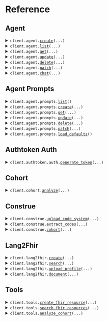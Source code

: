 # Reference
## Agent
<details><summary><code>client.agent.<a href="src/phenoml/agent/client.py">create</a>(...)</code></summary>
<dl>
<dd>

#### 📝 Description

<dl>
<dd>

<dl>
<dd>

Creates a new PhenoAgent with specified configuration
</dd>
</dl>
</dd>
</dl>

#### 🔌 Usage

<dl>
<dd>

<dl>
<dd>

```python
from phenoml import phenoml

client = phenoml(
    token="YOUR_TOKEN",
)
client.agent.create(
    name="name",
    prompts=["prompt_123", "prompt_456"],
    is_active=True,
)

```
</dd>
</dl>
</dd>
</dl>

#### ⚙️ Parameters

<dl>
<dd>

<dl>
<dd>

**name:** `str` — Agent name
    
</dd>
</dl>

<dl>
<dd>

**prompts:** `typing.Sequence[str]` — Array of prompt IDs to use for this agent
    
</dd>
</dl>

<dl>
<dd>

**is_active:** `bool` — Whether the agent is active
    
</dd>
</dl>

<dl>
<dd>

**description:** `typing.Optional[str]` — Agent description
    
</dd>
</dl>

<dl>
<dd>

**tags:** `typing.Optional[typing.Sequence[str]]` — Tags for categorizing the agent
    
</dd>
</dl>

<dl>
<dd>

**provider:** `typing.Optional[AgentCreateRequestProvider]` — FHIR provider type - can be a single provider or array of providers
    
</dd>
</dl>

<dl>
<dd>

**meta:** `typing.Optional[AgentFhirConfig]` 
    
</dd>
</dl>

<dl>
<dd>

**request_options:** `typing.Optional[RequestOptions]` — Request-specific configuration.
    
</dd>
</dl>
</dd>
</dl>


</dd>
</dl>
</details>

<details><summary><code>client.agent.<a href="src/phenoml/agent/client.py">list</a>(...)</code></summary>
<dl>
<dd>

#### 📝 Description

<dl>
<dd>

<dl>
<dd>

Retrieves a list of PhenoAgents belonging to the authenticated user
</dd>
</dl>
</dd>
</dl>

#### 🔌 Usage

<dl>
<dd>

<dl>
<dd>

```python
from phenoml import phenoml

client = phenoml(
    token="YOUR_TOKEN",
)
client.agent.list()

```
</dd>
</dl>
</dd>
</dl>

#### ⚙️ Parameters

<dl>
<dd>

<dl>
<dd>

**is_active:** `typing.Optional[bool]` — Filter by active status
    
</dd>
</dl>

<dl>
<dd>

**tags:** `typing.Optional[str]` — Filter by tags
    
</dd>
</dl>

<dl>
<dd>

**request_options:** `typing.Optional[RequestOptions]` — Request-specific configuration.
    
</dd>
</dl>
</dd>
</dl>


</dd>
</dl>
</details>

<details><summary><code>client.agent.<a href="src/phenoml/agent/client.py">get</a>(...)</code></summary>
<dl>
<dd>

#### 📝 Description

<dl>
<dd>

<dl>
<dd>

Retrieves a specific agent by its ID
</dd>
</dl>
</dd>
</dl>

#### 🔌 Usage

<dl>
<dd>

<dl>
<dd>

```python
from phenoml import phenoml

client = phenoml(
    token="YOUR_TOKEN",
)
client.agent.get(
    id="id",
)

```
</dd>
</dl>
</dd>
</dl>

#### ⚙️ Parameters

<dl>
<dd>

<dl>
<dd>

**id:** `str` — Agent ID
    
</dd>
</dl>

<dl>
<dd>

**request_options:** `typing.Optional[RequestOptions]` — Request-specific configuration.
    
</dd>
</dl>
</dd>
</dl>


</dd>
</dl>
</details>

<details><summary><code>client.agent.<a href="src/phenoml/agent/client.py">update</a>(...)</code></summary>
<dl>
<dd>

#### 📝 Description

<dl>
<dd>

<dl>
<dd>

Updates an existing agent's configuration
</dd>
</dl>
</dd>
</dl>

#### 🔌 Usage

<dl>
<dd>

<dl>
<dd>

```python
from phenoml import phenoml

client = phenoml(
    token="YOUR_TOKEN",
)
client.agent.update(
    id="id",
)

```
</dd>
</dl>
</dd>
</dl>

#### ⚙️ Parameters

<dl>
<dd>

<dl>
<dd>

**id:** `str` — Agent ID
    
</dd>
</dl>

<dl>
<dd>

**name:** `typing.Optional[str]` — Agent name
    
</dd>
</dl>

<dl>
<dd>

**description:** `typing.Optional[str]` — Agent description
    
</dd>
</dl>

<dl>
<dd>

**prompts:** `typing.Optional[typing.Sequence[str]]` — Array of prompt IDs to use for this agent
    
</dd>
</dl>

<dl>
<dd>

**is_active:** `typing.Optional[bool]` — Whether the agent is active
    
</dd>
</dl>

<dl>
<dd>

**tags:** `typing.Optional[typing.Sequence[str]]` — Tags for categorizing the agent
    
</dd>
</dl>

<dl>
<dd>

**provider:** `typing.Optional[AgentUpdateRequestProvider]` — FHIR provider type - can be a single provider or array of providers
    
</dd>
</dl>

<dl>
<dd>

**meta:** `typing.Optional[AgentFhirConfig]` 
    
</dd>
</dl>

<dl>
<dd>

**request_options:** `typing.Optional[RequestOptions]` — Request-specific configuration.
    
</dd>
</dl>
</dd>
</dl>


</dd>
</dl>
</details>

<details><summary><code>client.agent.<a href="src/phenoml/agent/client.py">delete</a>(...)</code></summary>
<dl>
<dd>

#### 📝 Description

<dl>
<dd>

<dl>
<dd>

Deletes an existing agent
</dd>
</dl>
</dd>
</dl>

#### 🔌 Usage

<dl>
<dd>

<dl>
<dd>

```python
from phenoml import phenoml

client = phenoml(
    token="YOUR_TOKEN",
)
client.agent.delete(
    id="id",
)

```
</dd>
</dl>
</dd>
</dl>

#### ⚙️ Parameters

<dl>
<dd>

<dl>
<dd>

**id:** `str` — Agent ID
    
</dd>
</dl>

<dl>
<dd>

**request_options:** `typing.Optional[RequestOptions]` — Request-specific configuration.
    
</dd>
</dl>
</dd>
</dl>


</dd>
</dl>
</details>

<details><summary><code>client.agent.<a href="src/phenoml/agent/client.py">patch</a>(...)</code></summary>
<dl>
<dd>

#### 📝 Description

<dl>
<dd>

<dl>
<dd>

Patches an existing agent's configuration
</dd>
</dl>
</dd>
</dl>

#### 🔌 Usage

<dl>
<dd>

<dl>
<dd>

```python
from phenoml import phenoml
from phenoml.agent import JsonPatchOperation

client = phenoml(
    token="YOUR_TOKEN",
)
client.agent.patch(
    id="id",
    request=[
        JsonPatchOperation(
            op="replace",
            path="/name",
            value="Updated Agent Name",
        ),
        JsonPatchOperation(
            op="add",
            path="/tags/-",
            value="new-tag",
        ),
        JsonPatchOperation(
            op="remove",
            path="/description",
        ),
    ],
)

```
</dd>
</dl>
</dd>
</dl>

#### ⚙️ Parameters

<dl>
<dd>

<dl>
<dd>

**id:** `str` — Agent ID
    
</dd>
</dl>

<dl>
<dd>

**request:** `JsonPatch` 
    
</dd>
</dl>

<dl>
<dd>

**request_options:** `typing.Optional[RequestOptions]` — Request-specific configuration.
    
</dd>
</dl>
</dd>
</dl>


</dd>
</dl>
</details>

<details><summary><code>client.agent.<a href="src/phenoml/agent/client.py">chat</a>(...)</code></summary>
<dl>
<dd>

#### 📝 Description

<dl>
<dd>

<dl>
<dd>

Send a message to an agent and receive a response
</dd>
</dl>
</dd>
</dl>

#### 🔌 Usage

<dl>
<dd>

<dl>
<dd>

```python
from phenoml import phenoml

client = phenoml(
    token="YOUR_TOKEN",
)
client.agent.chat(
    message="What is the patient's current condition?",
    agent_id="agent-123",
)

```
</dd>
</dl>
</dd>
</dl>

#### ⚙️ Parameters

<dl>
<dd>

<dl>
<dd>

**message:** `str` — The message to send to the agent
    
</dd>
</dl>

<dl>
<dd>

**agent_id:** `str` — The ID of the agent to chat with
    
</dd>
</dl>

<dl>
<dd>

**context:** `typing.Optional[str]` — Optional context for the conversation
    
</dd>
</dl>

<dl>
<dd>

**session_id:** `typing.Optional[str]` — Optional session ID for conversation continuity
    
</dd>
</dl>

<dl>
<dd>

**meta:** `typing.Optional[ChatFhirClientConfig]` — Optional user-specific FHIR configuration overrides
    
</dd>
</dl>

<dl>
<dd>

**request_options:** `typing.Optional[RequestOptions]` — Request-specific configuration.
    
</dd>
</dl>
</dd>
</dl>


</dd>
</dl>
</details>

## Agent Prompts
<details><summary><code>client.agent.prompts.<a href="src/phenoml/agent/prompts/client.py">list</a>()</code></summary>
<dl>
<dd>

#### 📝 Description

<dl>
<dd>

<dl>
<dd>

Retrieves a list of agent prompts belonging to the authenticated user
</dd>
</dl>
</dd>
</dl>

#### 🔌 Usage

<dl>
<dd>

<dl>
<dd>

```python
from phenoml import phenoml

client = phenoml(
    token="YOUR_TOKEN",
)
client.agent.prompts.list()

```
</dd>
</dl>
</dd>
</dl>

#### ⚙️ Parameters

<dl>
<dd>

<dl>
<dd>

**request_options:** `typing.Optional[RequestOptions]` — Request-specific configuration.
    
</dd>
</dl>
</dd>
</dl>


</dd>
</dl>
</details>

<details><summary><code>client.agent.prompts.<a href="src/phenoml/agent/prompts/client.py">create</a>(...)</code></summary>
<dl>
<dd>

#### 📝 Description

<dl>
<dd>

<dl>
<dd>

Creates a new agent prompt
</dd>
</dl>
</dd>
</dl>

#### 🔌 Usage

<dl>
<dd>

<dl>
<dd>

```python
from phenoml import phenoml

client = phenoml(
    token="YOUR_TOKEN",
)
client.agent.prompts.create(
    name="Medical Assistant System Prompt",
    content="You are a helpful medical assistant specialized in FHIR data processing...",
    is_active=True,
)

```
</dd>
</dl>
</dd>
</dl>

#### ⚙️ Parameters

<dl>
<dd>

<dl>
<dd>

**name:** `str` — Prompt name
    
</dd>
</dl>

<dl>
<dd>

**content:** `str` — Prompt content
    
</dd>
</dl>

<dl>
<dd>

**is_active:** `bool` — Whether the prompt is active
    
</dd>
</dl>

<dl>
<dd>

**description:** `typing.Optional[str]` — Prompt description
    
</dd>
</dl>

<dl>
<dd>

**is_default:** `typing.Optional[bool]` — Whether this is a default prompt
    
</dd>
</dl>

<dl>
<dd>

**tags:** `typing.Optional[typing.Sequence[str]]` — Tags for categorizing the prompt
    
</dd>
</dl>

<dl>
<dd>

**request_options:** `typing.Optional[RequestOptions]` — Request-specific configuration.
    
</dd>
</dl>
</dd>
</dl>


</dd>
</dl>
</details>

<details><summary><code>client.agent.prompts.<a href="src/phenoml/agent/prompts/client.py">get</a>(...)</code></summary>
<dl>
<dd>

#### 📝 Description

<dl>
<dd>

<dl>
<dd>

Retrieves a specific prompt by its ID
</dd>
</dl>
</dd>
</dl>

#### 🔌 Usage

<dl>
<dd>

<dl>
<dd>

```python
from phenoml import phenoml

client = phenoml(
    token="YOUR_TOKEN",
)
client.agent.prompts.get(
    id="id",
)

```
</dd>
</dl>
</dd>
</dl>

#### ⚙️ Parameters

<dl>
<dd>

<dl>
<dd>

**id:** `str` — Prompt ID
    
</dd>
</dl>

<dl>
<dd>

**request_options:** `typing.Optional[RequestOptions]` — Request-specific configuration.
    
</dd>
</dl>
</dd>
</dl>


</dd>
</dl>
</details>

<details><summary><code>client.agent.prompts.<a href="src/phenoml/agent/prompts/client.py">update</a>(...)</code></summary>
<dl>
<dd>

#### 📝 Description

<dl>
<dd>

<dl>
<dd>

Updates an existing prompt
</dd>
</dl>
</dd>
</dl>

#### 🔌 Usage

<dl>
<dd>

<dl>
<dd>

```python
from phenoml import phenoml

client = phenoml(
    token="YOUR_TOKEN",
)
client.agent.prompts.update(
    id="id",
)

```
</dd>
</dl>
</dd>
</dl>

#### ⚙️ Parameters

<dl>
<dd>

<dl>
<dd>

**id:** `str` — Prompt ID
    
</dd>
</dl>

<dl>
<dd>

**name:** `typing.Optional[str]` — Prompt name
    
</dd>
</dl>

<dl>
<dd>

**description:** `typing.Optional[str]` — Prompt description
    
</dd>
</dl>

<dl>
<dd>

**content:** `typing.Optional[str]` — Prompt content
    
</dd>
</dl>

<dl>
<dd>

**is_default:** `typing.Optional[bool]` — Whether this is a default prompt
    
</dd>
</dl>

<dl>
<dd>

**is_active:** `typing.Optional[bool]` — Whether the prompt is active
    
</dd>
</dl>

<dl>
<dd>

**tags:** `typing.Optional[typing.Sequence[str]]` — Tags for categorizing the prompt
    
</dd>
</dl>

<dl>
<dd>

**request_options:** `typing.Optional[RequestOptions]` — Request-specific configuration.
    
</dd>
</dl>
</dd>
</dl>


</dd>
</dl>
</details>

<details><summary><code>client.agent.prompts.<a href="src/phenoml/agent/prompts/client.py">delete</a>(...)</code></summary>
<dl>
<dd>

#### 📝 Description

<dl>
<dd>

<dl>
<dd>

Soft deletes a prompt by setting is_active to false
</dd>
</dl>
</dd>
</dl>

#### 🔌 Usage

<dl>
<dd>

<dl>
<dd>

```python
from phenoml import phenoml

client = phenoml(
    token="YOUR_TOKEN",
)
client.agent.prompts.delete(
    id="id",
)

```
</dd>
</dl>
</dd>
</dl>

#### ⚙️ Parameters

<dl>
<dd>

<dl>
<dd>

**id:** `str` — Prompt ID
    
</dd>
</dl>

<dl>
<dd>

**request_options:** `typing.Optional[RequestOptions]` — Request-specific configuration.
    
</dd>
</dl>
</dd>
</dl>


</dd>
</dl>
</details>

<details><summary><code>client.agent.prompts.<a href="src/phenoml/agent/prompts/client.py">patch</a>(...)</code></summary>
<dl>
<dd>

#### 📝 Description

<dl>
<dd>

<dl>
<dd>

Patches an existing prompt
</dd>
</dl>
</dd>
</dl>

#### 🔌 Usage

<dl>
<dd>

<dl>
<dd>

```python
from phenoml import phenoml
from phenoml.agent import JsonPatchOperation

client = phenoml(
    token="YOUR_TOKEN",
)
client.agent.prompts.patch(
    id="id",
    request=[
        JsonPatchOperation(
            op="replace",
            path="/name",
            value="Updated Agent Name",
        ),
        JsonPatchOperation(
            op="add",
            path="/tags/-",
            value="new-tag",
        ),
        JsonPatchOperation(
            op="remove",
            path="/description",
        ),
    ],
)

```
</dd>
</dl>
</dd>
</dl>

#### ⚙️ Parameters

<dl>
<dd>

<dl>
<dd>

**id:** `str` — Agent Prompt ID
    
</dd>
</dl>

<dl>
<dd>

**request:** `JsonPatch` 
    
</dd>
</dl>

<dl>
<dd>

**request_options:** `typing.Optional[RequestOptions]` — Request-specific configuration.
    
</dd>
</dl>
</dd>
</dl>


</dd>
</dl>
</details>

<details><summary><code>client.agent.prompts.<a href="src/phenoml/agent/prompts/client.py">load_defaults</a>()</code></summary>
<dl>
<dd>

#### 📝 Description

<dl>
<dd>

<dl>
<dd>

Loads default agent prompts for the authenticated user
</dd>
</dl>
</dd>
</dl>

#### 🔌 Usage

<dl>
<dd>

<dl>
<dd>

```python
from phenoml import phenoml

client = phenoml(
    token="YOUR_TOKEN",
)
client.agent.prompts.load_defaults()

```
</dd>
</dl>
</dd>
</dl>

#### ⚙️ Parameters

<dl>
<dd>

<dl>
<dd>

**request_options:** `typing.Optional[RequestOptions]` — Request-specific configuration.
    
</dd>
</dl>
</dd>
</dl>


</dd>
</dl>
</details>

## Authtoken Auth
<details><summary><code>client.authtoken.auth.<a href="src/phenoml/authtoken/auth/client.py">generate_token</a>(...)</code></summary>
<dl>
<dd>

#### 📝 Description

<dl>
<dd>

<dl>
<dd>

Obtain an access token using client credentials
</dd>
</dl>
</dd>
</dl>

#### 🔌 Usage

<dl>
<dd>

<dl>
<dd>

```python
from phenoml import phenoml

client = phenoml(
    token="YOUR_TOKEN",
)
client.authtoken.auth.generate_token(
    username="username",
    password="password",
)

```
</dd>
</dl>
</dd>
</dl>

#### ⚙️ Parameters

<dl>
<dd>

<dl>
<dd>

**username:** `str` — The user's username or email
    
</dd>
</dl>

<dl>
<dd>

**password:** `str` — The user's password
    
</dd>
</dl>

<dl>
<dd>

**request_options:** `typing.Optional[RequestOptions]` — Request-specific configuration.
    
</dd>
</dl>
</dd>
</dl>


</dd>
</dl>
</details>

## Cohort
<details><summary><code>client.cohort.<a href="src/phenoml/cohort/client.py">analyze</a>(...)</code></summary>
<dl>
<dd>

#### 📝 Description

<dl>
<dd>

<dl>
<dd>

Converts natural language text into structured FHIR search queries for patient cohort analysis
</dd>
</dl>
</dd>
</dl>

#### 🔌 Usage

<dl>
<dd>

<dl>
<dd>

```python
from phenoml import phenoml

client = phenoml(
    token="YOUR_TOKEN",
)
client.cohort.analyze(
    text="female patients over 65 with diabetes but not hypertension",
)

```
</dd>
</dl>
</dd>
</dl>

#### ⚙️ Parameters

<dl>
<dd>

<dl>
<dd>

**text:** `str` — Natural language text describing patient cohort criteria
    
</dd>
</dl>

<dl>
<dd>

**request_options:** `typing.Optional[RequestOptions]` — Request-specific configuration.
    
</dd>
</dl>
</dd>
</dl>


</dd>
</dl>
</details>

## Construe
<details><summary><code>client.construe.<a href="src/phenoml/construe/client.py">upload_code_system</a>(...)</code></summary>
<dl>
<dd>

#### 📝 Description

<dl>
<dd>

<dl>
<dd>

Upload a custom medical code system with codes and descriptions for use in code extraction.
Upon upload, construe generates embeddings for all of the codes in the code system and stores them in the vector database so you can
subsequently use the code system for construe/extract and lang2fhir/create (coming soon!)
</dd>
</dl>
</dd>
</dl>

#### 🔌 Usage

<dl>
<dd>

<dl>
<dd>

```python
from phenoml import phenoml

client = phenoml(
    token="YOUR_TOKEN",
)
client.construe.upload_code_system(
    name="CUSTOM_CODES",
    version="1.0",
    format="json",
    file="file",
)

```
</dd>
</dl>
</dd>
</dl>

#### ⚙️ Parameters

<dl>
<dd>

<dl>
<dd>

**name:** `str` — Name of the code system
    
</dd>
</dl>

<dl>
<dd>

**version:** `str` — Version of the code system
    
</dd>
</dl>

<dl>
<dd>

**format:** `UploadRequestFormat` — Format of the uploaded file
    
</dd>
</dl>

<dl>
<dd>

**file:** `str` — The file contents as a base64-encoded string
    
</dd>
</dl>

<dl>
<dd>

**revision:** `typing.Optional[float]` — Optional revision number
    
</dd>
</dl>

<dl>
<dd>

**code_col:** `typing.Optional[str]` — Column name containing codes (required for CSV format)
    
</dd>
</dl>

<dl>
<dd>

**desc_col:** `typing.Optional[str]` — Column name containing descriptions (required for CSV format)
    
</dd>
</dl>

<dl>
<dd>

**defn_col:** `typing.Optional[str]` — Optional column name containing long definitions (for CSV format)
    
</dd>
</dl>

<dl>
<dd>

**request_options:** `typing.Optional[RequestOptions]` — Request-specific configuration.
    
</dd>
</dl>
</dd>
</dl>


</dd>
</dl>
</details>

<details><summary><code>client.construe.<a href="src/phenoml/construe/client.py">extract_codes</a>(...)</code></summary>
<dl>
<dd>

#### 📝 Description

<dl>
<dd>

<dl>
<dd>

Converts natural language text into structured medical codes
</dd>
</dl>
</dd>
</dl>

#### 🔌 Usage

<dl>
<dd>

<dl>
<dd>

```python
from phenoml import phenoml

client = phenoml(
    token="YOUR_TOKEN",
)
client.construe.extract_codes(
    text="Patient is a 14-year-old female, previously healthy, who is here for evaluation of abnormal renal ultrasound with atrophic right kidney",
)

```
</dd>
</dl>
</dd>
</dl>

#### ⚙️ Parameters

<dl>
<dd>

<dl>
<dd>

**text:** `str` — Natural language text to extract codes from
    
</dd>
</dl>

<dl>
<dd>

**system:** `typing.Optional[ExtractRequestSystem]` 
    
</dd>
</dl>

<dl>
<dd>

**config:** `typing.Optional[ExtractRequestConfig]` 
    
</dd>
</dl>

<dl>
<dd>

**request_options:** `typing.Optional[RequestOptions]` — Request-specific configuration.
    
</dd>
</dl>
</dd>
</dl>


</dd>
</dl>
</details>

<details><summary><code>client.construe.<a href="src/phenoml/construe/client.py">cohort</a>(...)</code></summary>
<dl>
<dd>

#### 📝 Description

<dl>
<dd>

<dl>
<dd>

Creates a patient cohort based on a natural language description.
Translates the description into FHIR search queries and optional SQL queries.
</dd>
</dl>
</dd>
</dl>

#### 🔌 Usage

<dl>
<dd>

<dl>
<dd>

```python
from phenoml import phenoml

client = phenoml(
    token="YOUR_TOKEN",
)
client.construe.cohort(
    text="Between 20 and 40 years old with hyperlipidemia",
)

```
</dd>
</dl>
</dd>
</dl>

#### ⚙️ Parameters

<dl>
<dd>

<dl>
<dd>

**text:** `str` — Natural language description of the desired patient cohort.
    
</dd>
</dl>

<dl>
<dd>

**config:** `typing.Optional[ConstrueCohortRequestConfig]` 
    
</dd>
</dl>

<dl>
<dd>

**request_options:** `typing.Optional[RequestOptions]` — Request-specific configuration.
    
</dd>
</dl>
</dd>
</dl>


</dd>
</dl>
</details>

## Lang2Fhir
<details><summary><code>client.lang2fhir.<a href="src/phenoml/lang2fhir/client.py">create</a>(...)</code></summary>
<dl>
<dd>

#### 📝 Description

<dl>
<dd>

<dl>
<dd>

Converts natural language text into a structured FHIR resource
</dd>
</dl>
</dd>
</dl>

#### 🔌 Usage

<dl>
<dd>

<dl>
<dd>

```python
from phenoml import phenoml

client = phenoml(
    token="YOUR_TOKEN",
)
client.lang2fhir.create(
    version="R4",
    resource="auto",
    text="Patient has severe asthma with acute exacerbation",
)

```
</dd>
</dl>
</dd>
</dl>

#### ⚙️ Parameters

<dl>
<dd>

<dl>
<dd>

**version:** `str` — FHIR version to use
    
</dd>
</dl>

<dl>
<dd>

**resource:** `CreateRequestResource` — Type of FHIR resource to create. Use 'auto' for automatic resource type detection, or specify a supported US Core profile. Recommended to use the supported US Core Profiles for validated results but you can also use any custom profile you've uploaded (if you're a develop or launch customer) 
    
</dd>
</dl>

<dl>
<dd>

**text:** `str` — Natural language text to convert
    
</dd>
</dl>

<dl>
<dd>

**request_options:** `typing.Optional[RequestOptions]` — Request-specific configuration.
    
</dd>
</dl>
</dd>
</dl>


</dd>
</dl>
</details>

<details><summary><code>client.lang2fhir.<a href="src/phenoml/lang2fhir/client.py">search</a>(...)</code></summary>
<dl>
<dd>

#### 📝 Description

<dl>
<dd>

<dl>
<dd>

Converts natural language text into FHIR search parameters
</dd>
</dl>
</dd>
</dl>

#### 🔌 Usage

<dl>
<dd>

<dl>
<dd>

```python
from phenoml import phenoml

client = phenoml(
    token="YOUR_TOKEN",
)
client.lang2fhir.search(
    text="Appointments between March 2-9, 2025",
)

```
</dd>
</dl>
</dd>
</dl>

#### ⚙️ Parameters

<dl>
<dd>

<dl>
<dd>

**text:** `str` — Natural language text to convert into FHIR search parameters
    
</dd>
</dl>

<dl>
<dd>

**request_options:** `typing.Optional[RequestOptions]` — Request-specific configuration.
    
</dd>
</dl>
</dd>
</dl>


</dd>
</dl>
</details>

<details><summary><code>client.lang2fhir.<a href="src/phenoml/lang2fhir/client.py">upload_profile</a>(...)</code></summary>
<dl>
<dd>

#### 📝 Description

<dl>
<dd>

<dl>
<dd>

Upload a custom FHIR StructureDefinition profile for use with the lang2fhir service
</dd>
</dl>
</dd>
</dl>

#### 🔌 Usage

<dl>
<dd>

<dl>
<dd>

```python
from phenoml import phenoml

client = phenoml(
    token="YOUR_TOKEN",
)
client.lang2fhir.upload_profile(
    version="version",
    resource="custom-patient",
    profile="profile",
)

```
</dd>
</dl>
</dd>
</dl>

#### ⚙️ Parameters

<dl>
<dd>

<dl>
<dd>

**version:** `str` — FHIR version that this profile implements
    
</dd>
</dl>

<dl>
<dd>

**resource:** `str` — Name for the custom resource profile (will be converted to lowercase)
    
</dd>
</dl>

<dl>
<dd>

**profile:** `str` — Base64 encoded JSON string of the FHIR StructureDefinition profile
    
</dd>
</dl>

<dl>
<dd>

**request_options:** `typing.Optional[RequestOptions]` — Request-specific configuration.
    
</dd>
</dl>
</dd>
</dl>


</dd>
</dl>
</details>

<details><summary><code>client.lang2fhir.<a href="src/phenoml/lang2fhir/client.py">document</a>(...)</code></summary>
<dl>
<dd>

#### 📝 Description

<dl>
<dd>

<dl>
<dd>

Extracts text from a document (PDF or image) and converts it into a structured FHIR resource
</dd>
</dl>
</dd>
</dl>

#### 🔌 Usage

<dl>
<dd>

<dl>
<dd>

```python
from phenoml import phenoml

client = phenoml(
    token="YOUR_TOKEN",
)
client.lang2fhir.document(
    version="R4",
    resource="questionnaire",
    content="content",
    file_type="application/pdf",
)

```
</dd>
</dl>
</dd>
</dl>

#### ⚙️ Parameters

<dl>
<dd>

<dl>
<dd>

**version:** `str` — FHIR version to use
    
</dd>
</dl>

<dl>
<dd>

**resource:** `DocumentRequestResource` — Type of FHIR resource to create (questionnaire and US Core questionnaireresponse profiles currently supported)
    
</dd>
</dl>

<dl>
<dd>

**content:** `str` — Base64 encoded file content
    
</dd>
</dl>

<dl>
<dd>

**file_type:** `DocumentRequestFileType` — MIME type of the file
    
</dd>
</dl>

<dl>
<dd>

**request_options:** `typing.Optional[RequestOptions]` — Request-specific configuration.
    
</dd>
</dl>
</dd>
</dl>


</dd>
</dl>
</details>

## Tools
<details><summary><code>client.tools.<a href="src/phenoml/tools/client.py">create_fhir_resource</a>(...)</code></summary>
<dl>
<dd>

#### 📝 Description

<dl>
<dd>

<dl>
<dd>

Converts natural language to FHIR resource and optionally stores it in a FHIR server
</dd>
</dl>
</dd>
</dl>

#### 🔌 Usage

<dl>
<dd>

<dl>
<dd>

```python
from phenoml import phenoml

client = phenoml(
    token="YOUR_TOKEN",
)
client.tools.create_fhir_resource(
    resource="auto",
    text="Patient John Doe has severe asthma with acute exacerbation",
)

```
</dd>
</dl>
</dd>
</dl>

#### ⚙️ Parameters

<dl>
<dd>

<dl>
<dd>

**resource:** `Lang2FhirAndCreateRequestResource` — Type of FHIR resource to create. Use 'auto' for automatic resource type detection, or specify a supported US Core profile.
    
</dd>
</dl>

<dl>
<dd>

**text:** `str` — Natural language text to convert to FHIR resource
    
</dd>
</dl>

<dl>
<dd>

**provider:** `typing.Optional[Lang2FhirAndCreateRequestProvider]` — FHIR provider to use for storing the resource
    
</dd>
</dl>

<dl>
<dd>

**meta:** `typing.Optional[FhirClientConfig]` 
    
</dd>
</dl>

<dl>
<dd>

**request_options:** `typing.Optional[RequestOptions]` — Request-specific configuration.
    
</dd>
</dl>
</dd>
</dl>


</dd>
</dl>
</details>

<details><summary><code>client.tools.<a href="src/phenoml/tools/client.py">search_fhir_resources</a>(...)</code></summary>
<dl>
<dd>

#### 📝 Description

<dl>
<dd>

<dl>
<dd>

Converts natural language to FHIR search parameters and executes search in FHIR server
</dd>
</dl>
</dd>
</dl>

#### 🔌 Usage

<dl>
<dd>

<dl>
<dd>

```python
from phenoml import phenoml

client = phenoml(
    token="YOUR_TOKEN",
)
client.tools.search_fhir_resources(
    text="Find all appointments for patient John Doe next week",
)

```
</dd>
</dl>
</dd>
</dl>

#### ⚙️ Parameters

<dl>
<dd>

<dl>
<dd>

**text:** `str` — Natural language text to convert to FHIR search parameters
    
</dd>
</dl>

<dl>
<dd>

**patient_id:** `typing.Optional[str]` — Patient ID to filter results
    
</dd>
</dl>

<dl>
<dd>

**practitioner_id:** `typing.Optional[str]` — Practitioner ID to filter results
    
</dd>
</dl>

<dl>
<dd>

**count:** `typing.Optional[int]` — Maximum number of results to return
    
</dd>
</dl>

<dl>
<dd>

**provider:** `typing.Optional[Lang2FhirAndSearchRequestProvider]` — FHIR provider to use for searching
    
</dd>
</dl>

<dl>
<dd>

**meta:** `typing.Optional[FhirClientConfig]` 
    
</dd>
</dl>

<dl>
<dd>

**request_options:** `typing.Optional[RequestOptions]` — Request-specific configuration.
    
</dd>
</dl>
</dd>
</dl>


</dd>
</dl>
</details>

<details><summary><code>client.tools.<a href="src/phenoml/tools/client.py">analyze_cohort</a>(...)</code></summary>
<dl>
<dd>

#### 📝 Description

<dl>
<dd>

<dl>
<dd>

Uses LLM to extract search concepts from natural language and builds patient cohorts with inclusion/exclusion criteria
</dd>
</dl>
</dd>
</dl>

#### 🔌 Usage

<dl>
<dd>

<dl>
<dd>

```python
from phenoml import phenoml

client = phenoml(
    token="YOUR_TOKEN",
)
client.tools.analyze_cohort(
    text="female patients over 20 with diabetes but not hypertension",
    provider="medplum",
)

```
</dd>
</dl>
</dd>
</dl>

#### ⚙️ Parameters

<dl>
<dd>

<dl>
<dd>

**text:** `str` — Natural language text describing the patient cohort criteria
    
</dd>
</dl>

<dl>
<dd>

**provider:** `CohortRequestProvider` — FHIR provider to use for searching
    
</dd>
</dl>

<dl>
<dd>

**meta:** `typing.Optional[FhirClientConfig]` 
    
</dd>
</dl>

<dl>
<dd>

**request_options:** `typing.Optional[RequestOptions]` — Request-specific configuration.
    
</dd>
</dl>
</dd>
</dl>


</dd>
</dl>
</details>

